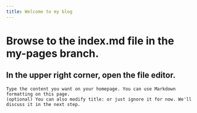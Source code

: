 ```yaml
---
title: Welcome to my blog
---
```

# Browse to the index.md file in the my-pages branch.
## In the upper right corner, open the file editor.
```
Type the content you want on your homepage. You can use Markdown formatting on this page.
(optional) You can also modify title: or just ignore it for now. We'll discuss it in the next step.
```
